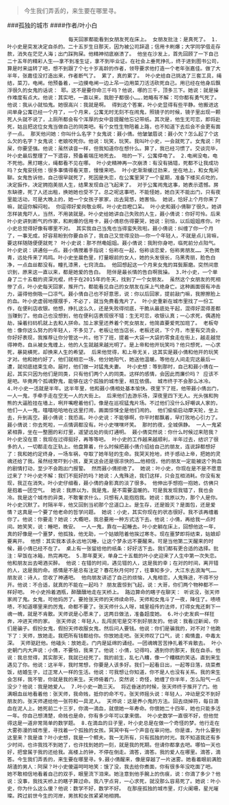 > 今生我们弄丢的，来生要在哪里寻。

###孤独的城市
####作者/叶小白

						每天回家都能看到女朋友死在床上。 女朋友批注：是真死了。 1.叶小史是突发决定自杀的。二十五岁生日那天，因为被公司辞退；信用卡刷爆；大学同学借走存款，消失在茫茫人海；出门踩狗屎。他精神彻底崩溃了。 他坐在沙发上，首先回顾了一下自己二十五年的精彩人生——拿不到准生证，拿不到毕业证。在社会上垂死挣扎，终于进到图书公司，算是时来运转了吧，想不到跟了个七十岁高龄的作者，领导要求他打造一个老年张嘉佳。做了大半年，张嘉佳没打造出来，作者断气了。 累了，真的累了。 叶小史给自己挑选了三套工具，绳结，菜刀，电闸。他预备着，一边摸电闸一边上吊一边用菜刀活活砍死自己。用已经在他身后飘浮很久的女鬼的话说： 耶。这不是要你命三千吗？他说，哪的三千，顶多三下。她说：就是操作难度有点大。他说：其实吧，一直以来，我胆子都很小…….她略有不解：可你都有勇气死了。他说：我从小就怕鬼。她很高兴：我就是啊。 得到这个答案，叶小史显得有些平静。他搬进这间单身公寓已经一个月了，一个月来，公寓无时无刻不在闹鬼，照镜子的时候，镜子里出现一颗死人头就不说了，上厕所都会有个浑厚的女中音提醒他忘记带纸。其次是，他生无可恋，即将赴死，姑且把这位女鬼当做自己的同类吧。有个女性生物陪着上路，也不知道下去后会不会更有面子一点。 那天他问她：你叫什么名字？女鬼说：聂小倩。他皱皱眉说：聂小欠？怎么起了个这么欠的名字？女鬼说：老娘咬死你。他说：玩笑，玩笑。我叫叶小史，一会就死了。女鬼说：阿屎，你要坚强。他说：虽然读音一样，但我知道你在想什么。算了，我已经习惯了。交谈完毕，叶小史最后整理了一下遗容，预备着端庄地死去。 啪的一下，公寓停电了。 2.电闸没电，电不死他。黑灯瞎火，绳都看不见在哪。 叶小史精神再一次崩溃：有没有搞错，死都不让我成功吗？女鬼安抚他：很多事情得看天意，慢慢来吧。 叶小史渐渐缓过劲来，坐在地上，和女鬼闲聊。女鬼告诉他，自己很早就死了，死因是失恋，在公寓里哭了一个星期，准备下楼买点吃的，决定振作，决定拥抱美丽人生，结果发现自己飞起来了。 对于公寓闹鬼这事，她表示遗憾。房东缺德，死了人还出租，换她她也受不了。总之呢这事吧，不能怪她，她白天不能出门，只有夜里能活动，可是大晚上的，她一个女孩子家家，出去晃悠，她害怕。 她说，恰好上个月你来了嘛，就逗你解闷啦。 你逗得好爱岗敬业啊。叶小史目瞪口呆。 叶小史和聂小倩聊了很久。她讲怎样装鬼吓人，当然，不用装就是。叶小史给她讲自己失败的人生，聂小倩说：你好可怜。后来叶小史讲到断气的作家，和刷爆的信用卡，聂小倩悲伤得要哭，她说：别怕，以后姐姐疼你。叶小史总觉得好像有哪里不对。 其实我自己当鬼也当得蛮失败啦。聂小倩说：纠缠了你一个月了，一事无成，好容易盼到你要自杀了，我自己又觉得没劲——你一个年轻人，不就是点儿背嘛，要这样随随便便就死？ 叶小史说：那不然嘞姐姐。聂小倩说：我附你身吧，临死前分点阳气。叶小史说：讲通俗一点。聂小倩搅着手指说：俗称在一起，俗称谈恋爱，俗称男朋友…… 天色微青，远处传来了鸡鸣。叶小史坐晨色里，打量眼前的女人，她的头发很长，乌黑秀丽，脸色白净，一点血丝都没有。瞳孔漆黑，七窍流血。 他回想起这一个月来女鬼的耳鬓厮磨。突然间意识到，原来这一直以来，都是她爱的告白。 陪伴是最长情的告白啊我操。 3.叶小史，一个单身了二十五载的资深光棍，终于在2015年的冬天，找到了一个女朋友。 虽然这个女朋友的死相惨了点，叶小史每天回家，推开门，都能看见自己的女朋友在床上气绝身亡。这种画面很有冲击力，逼得他倒吸一口凉气。聂小倩自己也不好意思，说：你以后回家，提前敲门嘛，我擦擦脸上的血。叶小史虚弱地摆摆手，不必了，就当免费看鬼片了。 叶小史重新在城市里找了一份工作，在便利店收银。他想，挣扎这么久，还是失败得彻底，干脆从最底处干起，混得好混得差都当赚到了。他自己也没想到，他在便利店表现很不错：生无可恋，收银认真；一心求死，偶遇抢劫，操着扫码机就上去和人拼命。加上家里还养着个死女朋友，他简直要爱死加班了。 老板夸他：像你这么努力的年轻人，不多见了。老板让他当店长，老板还说，下个月，市里有交流会，你好好表现，我推荐让你分管这一片。他下了班，提着一大袋一大袋的零食走在街上，越走越觉得神奇。自从被女鬼缠上，他的人生就越来越光明了。是上帝和他开玩笑吗？他只想死，一心求死，暴毙横死，却换来人生的希望。 后来他觉得，和上帝无关，这其实是聂小倩和他开的玩笑才对。他和她约好了，他们就相恋一场，他分她阳气，她送他温暖。等他在人间走完这最后一遭，就彻底结束生命。届时，他们做一对猛鬼夫妻。 叶小史想：等到那时，自己和聂小倩在一起，其实只因为他们是同类，只有他们两个人的同类。这样的感情，会因此而廉价吗？ 应该不是吧。毕竟两个孤魂野鬼，能够在这个孤独的城市里，相互依偎。 城市终于不会那么冰冷。 4.叶小史一活就是半年。这半年里，他和聂小倩相处基本愉快。夜里下了班，他带聂小倩出门，一人一鬼，手牵手走在空无一人的大街上。 后来他们去游乐场，深夜里四下无人。光头强和狗熊的大逼脸挂在墙上，咧开嘴瞪着他们，像是在巡视猛鬼片场。不过他们没什么好嘲讽人家的，他们一人一鬼，嘻嘻哈哈地在这里打闹，画面惊悚全是他们闹的。 他们偷偷启动摩天轮，坐上去，升到高空。聂小倩说：我恐高。叶小史说：不能够啊，你平时都飘着，早打败地心引力了。聂小倩说：你去死啦，一点情调都没有。叶小史嘿嘿坏笑。 那时的夜，全城俱静。 一人一鬼紧紧相靠，坐在一整圈的彩灯里，遥望远处的街灯通明。 聂小倩突然说：你什么时候过来陪我？叶小史没在意：我现在过得挺好，再等等吧。 叶小史的工作越来越顺利，半年过去，结识了很多的人，一切都走在正轨上。他盘算着，什么时候把聂小倩介绍给自己的朋友，连说辞都想好了：我和她约定终身，一场车祸，夺取了她年轻的生命。我哭天抢地，终于感动上帝，把她的灵魂还给了我。虽然经常吓到小孩，夏天这会还是很凉快的……他相信，他的朋友一定能被这个狗血的剧情打动，至少不会跑出门报警。 然而聂小倩拒绝了。 她说：叶小史，你现在是不是不愿意过来了？叶小史不解：我们不挺好的吗？她说：人鬼殊途，我们这样，只会互相消耗。你没有发现，我正在消失。叶小史仔细看，聂小倩的身影真的淡了很多。 他伸出手想抱一抱她，仿佛只是抱着一团空气。 她说：我原以为，我是鬼，是不需要温暖的。可是我发现我错了，我也会冷。我是这个城市的异类，不敢奢求什么，只想有人能抱抱我。她说：我原以为，那个人是你。 叶小史沉默了。时隔半年，他又回到当初那个岔道口上。是生存，还是毁灭？是面包，还是爱情？这真是一个要了他老命的哲学问题。 她说：小史，其实你现在的状态很好。我不该再缠着你了。他说：你要走？她说：大概吧，我总要用一种方式活下去。他说：小倩，再给我一点时间。她笑笑，说：睡吧，晚安。 一人一鬼，靠在一起睡去。叶小史躺在床上，回想他这一年，真的好像是一个噩梦，他孤独，他无助，一个姑娘陪着他挨过寒冬。现在噩梦即将结束，姑娘却要离开。 他想：其实我本该永远地沉睡，让这个梦永远不要醒来。可是当他第二天醒来的时候，聂小倩已经不在了。 桌上有一张留给他的纸条：好好活下去。我们都有更合适的选择。批注：早饭在冰箱，热完再吃。 5.那年夏天，单身二十五载的叶小史迎来了人生中第一次失恋。 他和朋友出去喝酒买醉。 他说：在错的时间，遇见错的人，这是我的幸；在对的时间，离开错的人，这是我的命。感情是不是总有注定？春花秋月何时了，往事知多少，大江东去浪淘气…… 朋友说：诗人，您收了神通吧。 他向朋友讲述了自己的烦恼，人鬼相恋，人鬼殊途，不得不分开。他说：不合适，就真的不能在一起吗？ 朋友震惊到飞起，说：大哥，你们两个物种都不一样好吧。 叶小史拎着酒瓶，醉醺醺地走在天桥上。 路边算命的瞎子在聊天： 听说没，张天师家闹了鬼。女鬼，可他妈厉了。要抢张天师的天师续命符。天师和女鬼斗了一夜，降住了。啧啧啧，不知道哪里来的厉鬼，命都不要了。张天师什么人呀，城里祖传的法师，打得女鬼还剩下一魂一魄，就是不肯散。天师说是心愿未了，这两日做法，准备超度她。 6.叶小史发疯一样狂奔，冲进天师的家。 张天师说：年轻人，乱闯民宅是交不到好朋友的。他说：我看过新闻，你们是骗子。假扮女鬼，假扮天师收服女鬼，然后问人要钱。他说：你们是骗我的，对不对？他跪下了：天师，放她走。我把所有钱都给你。你放她走吧。张天师叹了口气，说：痴情蛊，中毒太深。 天师驱赶他。他磕头：放她走。门内是延绵的诵经。一团魂魄苦苦挣扎着不肯散去。 叶小史朝门内大声说：小倩，不要怕，我来了。他说：小倩，记得吗，遇到你的那天，我在自杀。他说：我总觉得，其实那天，我就已经死了。我的前生，乱七八糟，像一个糟糕的笑话。直到来生遇见了你。他说：这半年，我时常想，你要是人该多好。我们一起看日出，一起等日落，烧菜煮饭，结婚生子，过正常人一样的生活。他说：可我想让你知道，你不是人也没有关系。我的来生会怎样，我不管，你就是我的来生。天师倚着门，突然说：奇怪，她缠了你半年，怎么阳气一点没少？他说：我是她爱人。 7.叶小史一跪三天。 将近昏迷的时候，张天师终于推开了门。他满眼血丝地看着他：张天师，我命贱，抵你的命不亏。张天师摇头说：年轻人，冲动是交不到好朋友的。张天师递给他一张符和一具泥人。 天师说：这是养小鬼的方法。回去烧掉符，每日滴血在泥人上。她死前二十三岁，你滴一滴血，就偿她一年寿命。你偿她二十四年，她也只能多活一年。你自己想清楚，命贱也是命，你有多少年可以拿来偿。 叶小史数学一直很不好，但他觉得这是一道非常简单的数学题。 8.在滴血的日子里，叶小史总是在做一个奇怪的梦。他行走在大雾弥漫的城市里，寻找着一个孤独的女孩。冥冥中有一个声音在审问他。你是谁，为什么要到这里来？我是谁？叶小史想，我是一个鳏夫。我一无所有，只有孤独的时光。我不知道我还有多少时间，也许我找不到她了，也许找到她的一刻，就是我的死期。但请你都拿去吧。哪怕一天也好，把曾属于我的还给我。高楼上的钟，不停在倒走。滴答，滴答。我的爱人在哪里。滴答，滴答。今生我们弄丢的，来生要在哪里寻。9.聂小倩醒来，像是穿越了一片迷雾。她看着眼前满脸胡渣的男人：阿屎？叶小史傻逼呵呵地笑：饿了没，我去给你煮面，你有很多年没吃面了吧。 她不敢相信地看着自己的双手，眼里流下泪来。她注意到他手腕上的伤痕，说：你滴了多少？他说：没事，我找天桥上的瞎子算过命。我八字点背，一心求死，就没那么容易死了。她说：叶小史，你为什么这么傻？他说：数学不好，数学不好。 在那座孤独的城市里，灯火阑珊，星光璀璨。跨过前世今生的河岸，男孩和女孩紧紧地相拥。			  		
